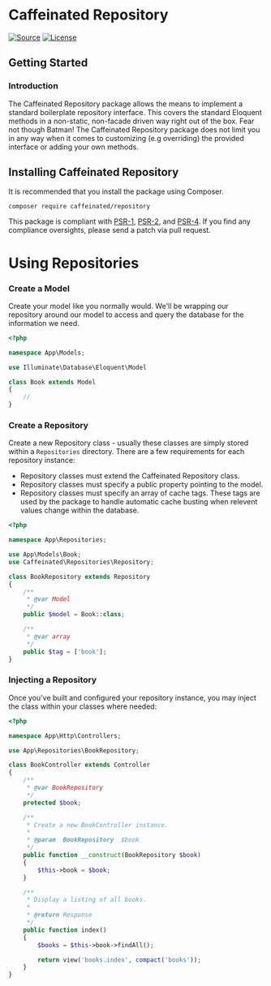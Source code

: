 # Caffeinated Repository
[![Source](http://img.shields.io/badge/source-caffeinated/repository-blue.svg?style=flat-square)](https://github.com/caffeinated/repository)
[![License](http://img.shields.io/badge/license-MIT-brightgreen.svg?style=flat-square)](https://tldrlegal.com/license/mit-license)

## Getting Started

### Introduction
The Caffeinated Repository package allows the means to implement a standard boilerplate repository interface. This covers the standard Eloquent methods in a non-static, non-facade driven way right out of the box. Fear not though Batman! The Caffeinated Repository package does not limit you in any way when it comes to customizing (e.g overriding) the provided interface or adding your own methods.

## Installing Caffeinated Repository
It is recommended that you install the package using Composer.

```
composer require caffeinated/repository
```

This package is compliant with [PSR-1](https://github.com/php-fig/fig-standards/blob/master/accepted/PSR-1-basic-coding-standard.md), [PSR-2](https://github.com/php-fig/fig-standards/blob/master/accepted/PSR-2-coding-style-guide.md), and [PSR-4](https://github.com/php-fig/fig-standards/blob/master/accepted/PSR-4-autoloader.md). If you find any compliance oversights, please send a patch via pull request.

# Using Repositories

### Create a Model
Create your model like you normally would. We'll be wrapping our repository around our model to access and query the database for the information we need.

```php
<?php

namespace App\Models;

use Illuminate\Database\Eloquent\Model

class Book extends Model
{
    //
}
```

### Create a Repository
Create a new Repository class - usually these classes are simply stored within a `Repositories` directory. There are a few requirements for each repository instance:

- Repository classes must extend the Caffeinated Repository class.
- Repository classes must specify a public property pointing to the model.
- Repository classes must specify an array of cache tags. These tags are used by the package to handle automatic cache busting when relevent values change within the database.

```php
<?php

namespace App\Repositories;

use App\Models\Book;
use Caffeinated\Repositories\Repository;

class BookRepository extends Repository
{
    /**
     * @var Model
     */
    public $model = Book::class;

    /**
     * @var array
     */
    public $tag = ['book'];
}
```

### Injecting a Repository
Once you've built and configured your repository instance, you may inject the class within your classes where needed:

```php
<?php

namespace App\Http\Controllers;

use App\Repositories\BookRepository;

class BookController extends Controller
{
    /**
     * @var BookRepository
     */
    protected $book;

    /**
     * Create a new BookController instance.
     *
     * @param  BookRepository  $book
     */
    public function __construct(BookRepository $book)
    {
        $this->book = $book;
    }

    /**
     * Display a listing of all books.
     *
     * @return Response
     */
    public function index()
    {
        $books = $this->book->findAll();

        return view('books.index', compact('books'));
    }
}
```
